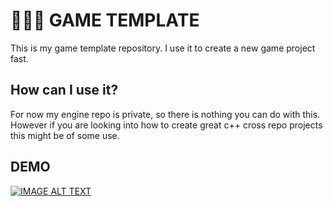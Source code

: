# 👨🏼‍💻 GAME TEMPLATE
This is my game template repository. I use it to create a new game project fast.

## How can I use it?
For now my engine repo is private, so there is nothing you can do with this. 
However if you are looking into how to create great c++ cross repo projects this might be of some use.

## DEMO
[![IMAGE ALT TEXT](http://img.youtube.com/vi/vSELPXYKsvg/0.jpg)](http://www.youtube.com/watch?v=vSELPXYKsvg "Pong")
